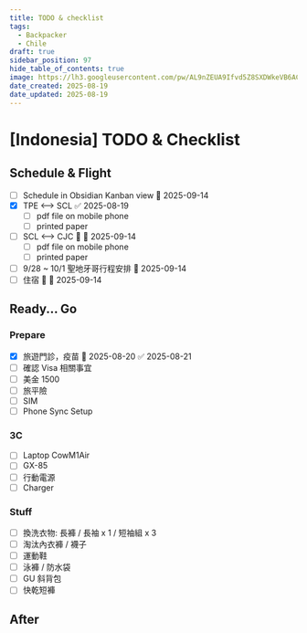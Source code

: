 ```yaml
---
title: TODO & checklist
tags:
  - Backpacker
  - Chile
draft: true
sidebar_position: 97
hide_table_of_contents: true
image: https://lh3.googleusercontent.com/pw/AL9nZEUA9Ifvd5Z8SXDWkeVB6AC4MPGwnXaL6kBXNPoXwOQQ2jOcZ1Jw_0p8TKK8C3ZX0e67_FOY15eDrm7aaXSQJcKtoUzC80SAQEHsaBy6qS2AqNNs5VUFNXBKm439y_1wkvmDl-PnL8ReojnIumNlEvOXBg=w800-no?authuser=0
date_created: 2025-08-19
date_updated: 2025-08-19
---
```


# [Indonesia] TODO & Checklist

## Schedule & Flight

- [ ] Schedule in Obsidian Kanban view 📅 2025-09-14
- [x] TPE <--> SCL ✅ 2025-08-19
	- [ ] pdf file on mobile phone
	- [ ] printed paper
- [ ] SCL <--> CJC 🔺 📅 2025-09-14
	- [ ] pdf file on mobile phone
	- [ ] printed paper
- [ ] 9/28 ~ 10/1 聖地牙哥行程安排 📅 2025-09-14
- [ ] 住宿 🔺 📅 2025-09-14

## Ready... Go

### Prepare

- [x] 旅遊門診，疫苗 📅 2025-08-20 ✅ 2025-08-21
- [ ] 確認 Visa 相關事宜
- [ ] 美金 1500
- [ ] 旅平險
- [ ] SIM
- [ ] Phone Sync Setup

### 3C

- [ ] Laptop CowM1Air
- [ ] GX-85
- [ ] 行動電源
- [ ] Charger

### Stuff

- [ ] 換洗衣物: 長褲 / 長袖 x 1 / 短袖組 x 3
- [ ] 淘汰內衣褲 / 襪子
- [ ] 運動鞋
- [ ] 泳褲 / 防水袋
- [ ] GU 斜背包
- [ ] 快乾短褲

## After
